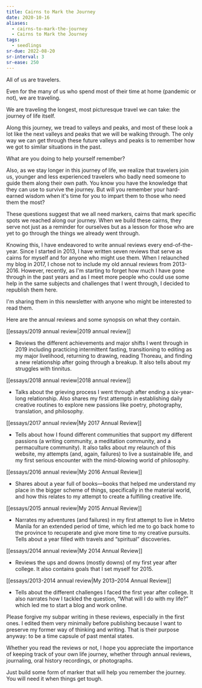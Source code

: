 ```yaml
---
title: Cairns to Mark the Journey
date: 2020-10-16
aliases:
  - cairns-to-mark-the-journey
  - Cairns to Mark the Journey
tags:
  - seedlings
sr-due: 2022-08-20
sr-interval: 3
sr-ease: 250
---
```

All of us are travelers.  

Even for the many of us who spend most of their time at home (pandemic or not), we are traveling.  

We are traveling the longest, most picturesque travel we can take: the journey of life itself.  

Along this journey, we tread to valleys and peaks, and most of these look a lot like the next valleys and peaks that we will be walking through. The only way we can get through these future valleys and peaks is to remember how we got to similar situations in the past.  

What are you doing to help yourself remember?  

Also, as we stay longer in this journey of life, we realize that travelers join us, younger and less experienced travelers who badly need someone to guide them along their own path. You know you have the knowledge that they can use to survive the journey. But will you remember your hard-earned wisdom when it's time for you to impart them to those who need them the most?  

These questions suggest that we all need markers, cairns that mark specific spots we reached along our journey. When we build these cairns, they serve not just as a reminder for ourselves but as a lesson for those who are yet to go through the things we already went through.  

Knowing this, I have endeavored to write annual reviews every end-of-the-year. Since I started in 2013, I have written seven reviews that serve as cairns for myself and for anyone who might use them. When I relaunched my blog in 2017, I chose not to include my old annual reviews from 2013-2016. However, recently, as I'm starting to forget how much I have gone through in the past years and as I meet more people who could use some help in the same subjects and challenges that I went through, I decided to republish them here.  

I'm sharing them in this newsletter with anyone who might be interested to read them.  

Here are the annual reviews and some synopsis on what they contain.  

[[essays/2019 annual review|2019 annual review]]

- Reviews the different achievements and major shifts I went through in 2019 including practicing intermittent fasting, transitioning to editing as my major livelihood, returning to drawing, reading Thoreau, and finding a new relationship after going through a breakup. It also tells about my struggles with tinnitus.

[[essays/2018 annual review|2018 annual review]]

- Talks about the grieving process I went through after ending a six-year-long relationship. Also shares my first attempts in establishing daily creative routines to explore new passions like poetry, photography, translation, and philosophy.

[[essays/2017 annual review|My 2017 Annual Review]]

- Tells about how I found different communities that support my different passions (a writing community, a meditation community, and a permaculture community). It also talks about my relaunch of this website, my attempts (and, again, failures) to live a sustainable life, and my first serious encounter with the mind-blowing world of philosophy.

[[essays/2016 annual review|My 2016 Annual Review]]

- Shares about a year full of books—books that helped me understand my place in the bigger scheme of things, specifically in the material world, and how this relates to my attempt to create a fulfilling creative life.

[[essays/2015 annual review|My 2015 Annual Review]]

- Narrates my adventures (and failures) in my first attempt to live in Metro Manila for an extended period of time, which led me to go back home to the province to recuperate and give more time to my creative pursuits. Tells about a year filled with travels and “spiritual” discoveries.

[[essays/2014 annual review|My 2014 Annual Review]]

- Reviews the ups and downs (mostly downs) of my first year after college. It also contains goals that I set myself for 2015.

[[essays/2013-2014 annual review|My 2013–2014 Annual Review]]

- Tells about the different challenges I faced the first year after college. It also narrates how I tackled the question, “What will I do with my life?” which led me to start a blog and work online.

Please forgive my subpar writing in these reviews, especially in the first ones. I edited them very minimally before publishing because I want to preserve my former way of thinking and writing. That is their purpose anyway: to be a time capsule of past mental states.

Whether you read the reviews or not, I hope you appreciate the importance of keeping track of your own life journey, whether through annual reviews, journaling, oral history recordings, or photographs.

Just build some form of marker that will help you remember the journey. You will need it when things get tough.
